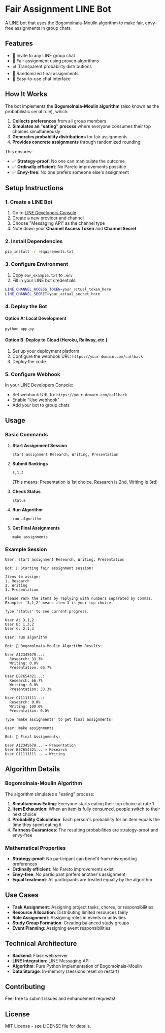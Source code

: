 # Fair Assignment LINE Bot

A LINE bot that uses the Bogomolnaia-Moulin algorithm to make fair, envy-free assignments in group chats.

## Features

- 🤖 Invite to any LINE group chat
- 🎯 Fair assignment using proven algorithms
- 📊 Transparent probability distributions
- 🎲 Randomized final assignments
- 📱 Easy-to-use chat interface

## How It Works

The bot implements the **Bogomolnaia-Moulin algorithm** (also known as the probabilistic serial rule), which:

1. **Collects preferences** from all group members
2. **Simulates an "eating" process** where everyone consumes their top choices simultaneously
3. **Generates probability distributions** for fair assignments
4. **Provides concrete assignments** through randomized rounding

This ensures:
- ✅ **Strategy-proof**: No one can manipulate the outcome
- ✅ **Ordinally efficient**: No Pareto improvements possible
- ✅ **Envy-free**: No one prefers someone else's assignment

## Setup Instructions

### 1. Create a LINE Bot

1. Go to [LINE Developers Console](https://developers.line.biz/)
2. Create a new provider and channel
3. Choose "Messaging API" as the channel type
4. Note down your **Channel Access Token** and **Channel Secret**

### 2. Install Dependencies

```bash
pip install -r requirements.txt
```

### 3. Configure Environment

1. Copy `env_example.txt` to `.env`
2. Fill in your LINE bot credentials:
```bash
LINE_CHANNEL_ACCESS_TOKEN=your_actual_token_here
LINE_CHANNEL_SECRET=your_actual_secret_here
```

### 4. Deploy the Bot

#### Option A: Local Development
```bash
python app.py
```

#### Option B: Deploy to Cloud (Heroku, Railway, etc.)
1. Set up your deployment platform
2. Configure the webhook URL: `https://your-domain.com/callback`
3. Deploy the code

### 5. Configure Webhook

In your LINE Developers Console:
- Set webhook URL to: `https://your-domain.com/callback`
- Enable "Use webhook"
- Add your bot to group chats

## Usage

### Basic Commands

1. **Start Assignment Session**
   ```
   start assignment Research, Writing, Presentation
   ```

2. **Submit Rankings**
   ```
   3,1,2
   ```
   (This means: Presentation is 1st choice, Research is 2nd, Writing is 3rd)

3. **Check Status**
   ```
   status
   ```

4. **Run Algorithm**
   ```
   run algorithm
   ```

5. **Get Final Assignments**
   ```
   make assignments
   ```

### Example Session

```
User: start assignment Research, Writing, Presentation

Bot: 🎯 Starting fair assignment session!

Items to assign:
1. Research
2. Writing
3. Presentation

Please rank the items by replying with numbers separated by commas.
Example: '3,1,2' means item 3 is your top choice.

Type 'status' to see current progress.

User A: 3,1,2
User B: 1,3,2
User C: 2,1,3

User: run algorithm

Bot: 🎯 Bogomolnaia-Moulin Algorithm Results:

User A12345678...:
  Research: 33.3%
  Writing: 0.0%
  Presentation: 66.7%

User B87654321...:
  Research: 66.7%
  Writing: 0.0%
  Presentation: 33.3%

User C11111111...:
  Research: 0.0%
  Writing: 100.0%
  Presentation: 0.0%

Type 'make assignments' to get final assignments!

User: make assignments

Bot: 🎉 Final Assignments:

User A12345678... → Presentation
User B87654321... → Research
User C11111111... → Writing
```

## Algorithm Details

### Bogomolnaia-Moulin Algorithm

The algorithm simulates a "eating" process:

1. **Simultaneous Eating**: Everyone starts eating their top choice at rate 1
2. **Item Exhaustion**: When an item is fully consumed, people switch to their next choice
3. **Probability Calculation**: Each person's probability for an item equals the time they spent eating it
4. **Fairness Guarantees**: The resulting probabilities are strategy-proof and envy-free

### Mathematical Properties

- **Strategy-proof**: No participant can benefit from misreporting preferences
- **Ordinally efficient**: No Pareto improvements exist
- **Envy-free**: No participant prefers another's assignment
- **Equal treatment**: All participants are treated equally by the algorithm

## Use Cases

- **Task Assignment**: Assigning project tasks, chores, or responsibilities
- **Resource Allocation**: Distributing limited resources fairly
- **Role Assignment**: Assigning roles in events or activities
- **Study Group Formation**: Creating balanced study groups
- **Event Planning**: Assigning event responsibilities

## Technical Architecture

- **Backend**: Flask web server
- **LINE Integration**: LINE Messaging API
- **Algorithm**: Pure Python implementation of Bogomolnaia-Moulin
- **Data Storage**: In-memory (sessions reset on restart)

## Contributing

Feel free to submit issues and enhancement requests!

## License

MIT License - see LICENSE file for details. 